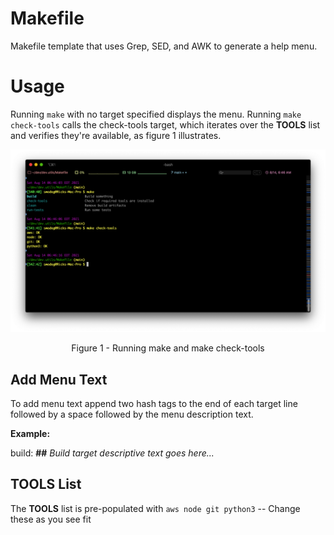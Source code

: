 # Makefile
Makefile template that uses Grep, SED, and AWK to generate a help menu.

# Usage

Running `make` with no target specified displays the menu. Running `make check-tools` calls the check-tools target, which iterates over the **TOOLS** list and verifies they're available, as figure 1 illustrates.

<img src="images/Makefile.png">
<p align="center">Figure 1 - Running make and make check-tools</p>

## Add Menu Text

To add menu text append two hash tags to the end of each target line followed by a space followed by the menu description text.

**Example:** 

build: **##** *Build target descriptive text goes here...*


## TOOLS List

The **TOOLS** list is pre-populated with `aws node git python3`  -- Change these as you see fit


